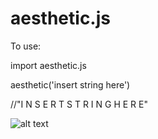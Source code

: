 # aesthetic.js

To use:

import aesthetic.js

aesthetic('insert string here')

//"I N S E R T   S T R I N G   H E R E"

![alt text](https://cps-static.rovicorp.com/3/JPG_500/MI0004/285/MI0004285728.jpg?partner=allrovi.com)

